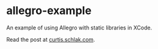 allegro-example
===============

An example of using Allegro with static libraries in XCode.

Read the post at [curtis.schlak.com](http://curtis.schlak.com/2014/05/22/creating-and-using-allegro-5-static-libraries-with-xcode-5.html).
